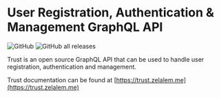 # User Registration, Authentication & Management GraphQL API

![GitHub](https://img.shields.io/github/license/zolamk/trust?style=for-the-badge) ![GitHub all releases](https://img.shields.io/github/downloads/zolamk/trust/total?style=for-the-badge)

Trust is an open source GraphQL API that can be used to handle user registration, authentication and management.

Trust documentation can be found at [https://trust.zelalem.me](https://trust.zelalem.me)